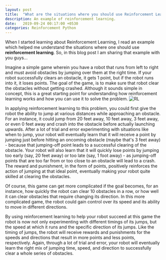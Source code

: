 ```yaml
---
layout: post
title:  "What are the situations where you should use Reinforcement Learning?"
description: An example of reinforcement learning.
date:   2019-09-24 00:17:00 +0530
categories: Reinforcement Python
---
```


When I started learning about Reinforcement Learning, I read an example which helped me understand the situations where one should use **reinforcement learning**. So, in this blog post I am sharing that example with you guys...

Imagine a simple game wherein you have a robot that runs from left to right and must avoid obstacles by jumping over them at the right time. If your robot successfully clears an obstacle, it gets 1 point, but if the robot runs into it, it loses points. The goal of the game, is to make sure that robot clear the obstacles without getting crashed. Although it sounds simple in concept, this is a great starting point for understanding how reinforcement learning works and how you can use it to solve the problem.
![RL](https://user-images.githubusercontent.com/23660137/63797534-e1285300-c925-11e9-81e6-483b3a0ffc49.gif)

In applying reinforcement learning to this problem, you could first give the robot the ability to jump at various distances while approaching an obstacle.
For an instance, it could jump from 20 feet away, 10 feet away, 3 feet away, or even 0 feet away and crash into the obstacle before actually launching upwards. After a lot of trial and error experimenting with situations like when to jump, your robot will eventually learn that it will receive a point by jumping just before hitting an oncoming obstacle (maybe that's 3 feet away) - because that jumping-off point leads to a successful clearing of the obstacle. Your robot will also learn that it will quickly lose points by jumping too early (say, 20 feet away) or too late (say, 1 foot away) - as jumping-off points that are too far from or too close to an obstacle will lead to a crash. The reward and punishment, in the form of points, positively reinforces the action of jumping at that ideal point, eventually making your robot quite skilled at clearing the obstacles.

Of course, this game can get more complicated if the goal becomes, for an instance, how quickly the robot can clear 10 obstacles in a row, or how well it can clear obstacles that require changing its direction. In this more complicated game, the robot could gain control over its speed and its ability to move in different directions.

By using reinforcement learning to help your robot succeed at this game the robot is now not only experimenting with different timings of its jumps, but the speed at which it runs and the specific direction of its jumps. Like the timing of jumps, the robot will receive rewards and punishments for the speeds and directions that result in more points and less points, respectively. Again, through a lot of trial and error, your robot will eventually learn the right mix of jumping time, speed, and direction to successfully clear a whole series of obstacles.
